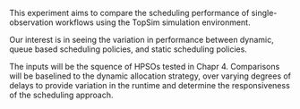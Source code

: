 This experiment aims to compare the scheduling performance of single-observation workflows using the TopSim simulation environment. 

Our interest is in seeing the variation in performance between dynamic, queue based scheduling policies, and static scheduling policies. 

The inputs will be the squence of HPSOs tested in Chapr 4. Comparisons will be baselined to the dynamic allocation strategy, over varying degrees of delays to provide variation in the runtime and determine the responsiveness of the scheduling approach. 